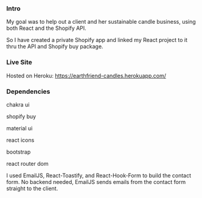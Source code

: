 ### Intro

My goal was to help out a client and her sustainable candle business, using both React and the Shopify API.

So I have created a private Shopify app and linked my React project to it thru the API and Shopify buy package.

### Live Site

Hosted on Heroku: https://earthfriend-candles.herokuapp.com/

### Dependencies

chakra ui

shopify buy

material ui

react icons 

bootstrap

react router dom 

I used EmailJS, React-Toastify, and React-Hook-Form to build the contact form. No backend needed, EmailJS sends emails from the contact form straight to the client.


